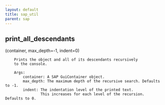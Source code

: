 ```yaml
---
layout: default
title: sap_util
parent: sap
---
```


## print_all_descendants
(container, max_depth=-1, indent=0)

```
    Prints the object and all of its descendants recursively
    to the console.

    Args:
        container: A SAP GuiContainer object.
        max_depth: The maximum depth of the recursive search. Defaults to -1.
        indent: The indentation level of the printed text. 
                This increases for each level of the recursion. Defaults to 0.
    
```

